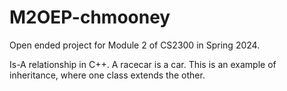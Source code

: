 # M2OEP-chmooney
Open ended project for Module 2 of CS2300 in Spring 2024.

Is-A relationship in C++. A racecar is a car. This is an example of inheritance, where one class extends the other.
